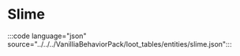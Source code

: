 # Slime

:::code language="json" source="../../../VanilliaBehaviorPack/loot_tables/entities/slime.json":::